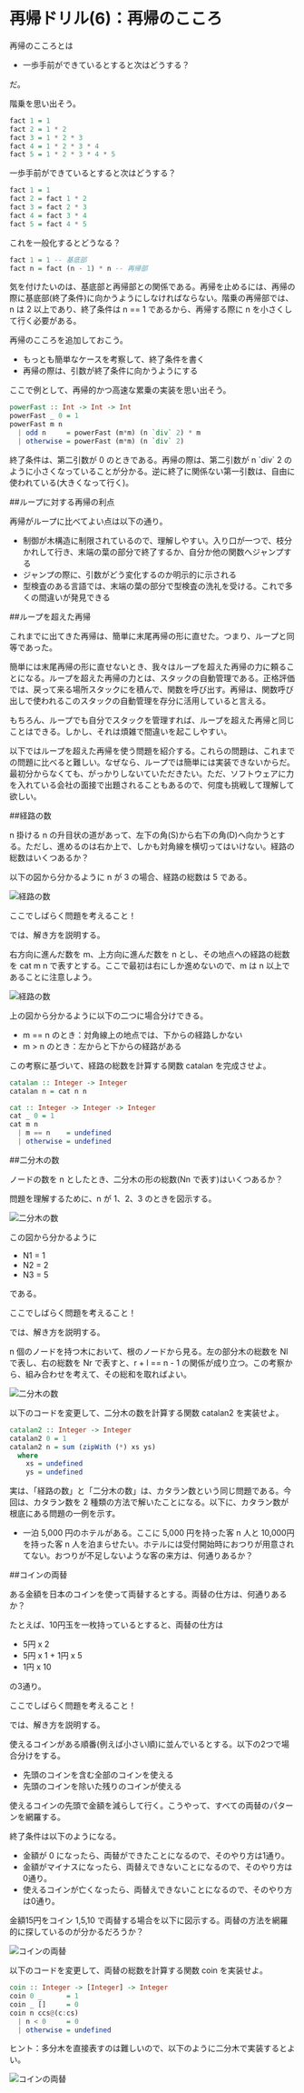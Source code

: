 # 再帰ドリル(6)：再帰のこころ

再帰のこころとは

- 一歩手前ができているとすると次はどうする？

だ。

階乗を思い出そう。

```haskell
fact 1 = 1
fact 2 = 1 * 2
fact 3 = 1 * 2 * 3
fact 4 = 1 * 2 * 3 * 4
fact 5 = 1 * 2 * 3 * 4 * 5
```

一歩手前ができているとすると次はどうする？

```haskell
fact 1 = 1
fact 2 = fact 1 * 2
fact 3 = fact 2 * 3
fact 4 = fact 3 * 4
fact 5 = fact 4 * 5
```

これを一般化するとどうなる？

```haskell
fact 1 = 1 -- 基底部
fact n = fact (n - 1) * n -- 再帰部
```

気を付けたいのは、基底部と再帰部との関係である。再帰を止めるには、再帰の際に基底部(終了条件)に向かうようにしなければならない。階乗の再帰部では、n は 2 以上であり、終了条件は n == 1 であるから、再帰する際に n を小さくして行く必要がある。

再帰のこころを追加しておこう。

- もっとも簡単なケースを考察して、終了条件を書く
- 再帰の際は、引数が終了条件に向かうようにする

ここで例として、再帰的かつ高速な累乗の実装を思い出そう。

```haskell
powerFast :: Int -> Int -> Int
powerFast _ 0 = 1
powerFast m n
  | odd n     = powerFast (m*m) (n `div` 2) * m
  | otherwise = powerFast (m*m) (n `div` 2)
```

終了条件は、第二引数が 0 のときである。再帰の際は、第二引数が n \`div\` 2 のように小さくなっていることが分かる。逆に終了に関係ない第一引数は、自由に使われている(大きくなって行く)。

##ループに対する再帰の利点

再帰がループに比べてよい点は以下の通り。

- 制御が木構造に制限されているので、理解しやすい。入り口が一つで、枝分かれして行き、末端の葉の部分で終了するか、自分か他の関数へジャンプする
- ジャンプの際に、引数がどう変化するのか明示的に示される
- 型検査のある言語では、末端の葉の部分で型検査の洗礼を受ける。これで多くの間違いが発見できる

##ループを超えた再帰

これまでに出てきた再帰は、簡単に末尾再帰の形に直せた。つまり、ループと同等であった。

簡単には末尾再帰の形に直せないとき、我々はループを超えた再帰の力に頼ることになる。ループを超えた再帰の力とは、スタックの自動管理である。正格評価では、戻って来る場所スタックにを積んで、関数を呼び出す。再帰は、関数呼び出しで使われるこのスタックの自動管理を存分に活用していると言える。

もちろん、ループでも自分でスタックを管理すれば、ループを超えた再帰と同じことはできる。しかし、それは煩雑で間違いを起こしやすい。

以下ではループを超えた再帰を使う問題を紹介する。これらの問題は、これまでの問題に比べると難しい。なぜなら、ループでは簡単には実装できないからだ。最初分からなくても、がっかりしないていただきたい。ただ、ソフトウェアに力を入れている会社の面接で出題されることもあるので、何度も挑戦して理解して欲しい。

##経路の数

n 掛ける n の升目状の道があって、左下の角(S)から右下の角(D)へ向かうとする。ただし、進めるのは右か上で、しかも対角線を横切ってはいけない。経路の総数はいくつあるか？

以下の図から分かるように n が 3 の場合、経路の総数は 5 である。

![経路の数](figs/routing.png?raw=true)

ここでしばらく問題を考えること！

では、解き方を説明する。

右方向に進んだ数を m、上方向に進んだ数を n とし、その地点への経路の総数を cat m n で表すとする。ここで最初は右にしか進めないので、m は n 以上であることに注意しよう。

![経路の数](figs/routing2.png?raw=true)

上の図から分かるように以下の二つに場合分けできる。

- m == n のとき：対角線上の地点では、下からの経路しかない
- m > n のとき：左からと下からの経路がある

この考察に基づいて、経路の総数を計算する関数 catalan を完成させよ。

```haskell
catalan :: Integer -> Integer
catalan n = cat n n

cat :: Integer -> Integer -> Integer
cat _ 0 = 1
cat m n
  | m == n    = undefined
  | otherwise = undefined
```

##二分木の数

ノードの数を n としたとき、二分木の形の総数(Nn で表す)はいくつあるか？

問題を理解するために、n が 1、2、3 のときを図示する。

![二分木の数](figs/tree.png?raw=true)

この図から分かるように

- N1 = 1
- N2 = 2
- N3 = 5

である。

ここでしばらく問題を考えること！

では、解き方を説明する。

n 個のノードを持つ木において、根のノードから見る。左の部分木の総数を Nl で表し、右の総数を Nr で表すと、r + l == n - 1 の関係が成り立つ。この考察から、組み合わせを考えて、その総和を取ればよい。

![二分木の数](figs/tree2.png?raw=true)

以下のコードを変更して、二分木の数を計算する関数 catalan2 を実装せよ。

```haskell
catalan2 :: Integer -> Integer
catalan2 0 = 1
catalan2 n = sum (zipWith (*) xs ys)
  where
    xs = undefined
    ys = undefined
```

実は、「経路の数」と「二分木の数」は、カタラン数という同じ問題である。今回は、カタラン数を 2 種類の方法で解いたことになる。以下に、カタラン数が根底にある問題の一例を示す。

- 一泊 5,000 円のホテルがある。ここに 5,000 円を持った客 n 人と 10,000円を持った客 n 人を泊まらせたい。ホテルには受付開始時におつりが用意されてない。おつりが不足しないような客の来方は、何通りあるか？

##コインの両替

ある金額を日本のコインを使って両替するとする。両替の仕方は、何通りあるか？

たとえば、10円玉を一枚持っているとすると、両替の仕方は

- 5円 x 2
- 5円 x 1 + 1円 x 5
- 1円 x 10

の3通り。

ここでしばらく問題を考えること！

では、解き方を説明する。

使えるコインがある順番(例えば小さい順)に並んでいるとする。以下の2つで場合分けをする。

- 先頭のコインを含む全部のコインを使える
- 先頭のコインを除いた残りのコインが使える

使えるコインの先頭で金額を減らして行く。こうやって、すべての両替のパターンを網羅する。

終了条件は以下のようになる。

- 金額が 0 になったら、両替ができたことになるので、そのやり方は1通り。
- 金額がマイナスになったら、両替えできないことになるので、そのやり方は0通り。
- 使えるコインが亡くなったら、両替えできないことになるので、そのやり方は0通り。

金額15円をコイン 1,5,10 で両替する場合を以下に図示する。両替の方法を網羅的に探しているのが分かるだろうか？

![コインの両替](figs/coin.png?raw=true)

以下のコードを変更して、両替の総数を計算する関数 coin を実装せよ。

```haskell
coin :: Integer -> [Integer] -> Integer
coin 0 _      = 1
coin _ []     = 0
coin n ccs@(c:cs)
  | n < 0     = 0
  | otherwise = undefined
```

ヒント：多分木を直接表すのは難しいので、以下のように二分木で実装するとよい。

![コインの両替](figs/coin2.png?raw=true)

